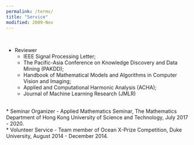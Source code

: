```yaml
---
permalink: /terms/
title: "Service"
modified: 2009-Nov
---
```

<br>

* Reviewer   
  - IEEE Signal Processing Letter; 
  - The Pacific-Asia Conference on Knowledge Discovery and Data Mining (PAKDD); 
  - Handbook of Mathematical Models and Algorithms in Computer Vision and Imaging; 
  - Applied and Computational Harmonic Analysis (ACHA); 
  - Journal of Machine Learning Research (JMLR)

<br>
* Seminar Organizer
  - Applied Mathematics Seminar, The Mathematics Department of Hong Kong University of Science and Technology, July 2017 - 2020.

<br>
* Volunteer Service 
  - Team member of Ocean X-Prize Competition, Duke University, August 2014 - December 2014. 


